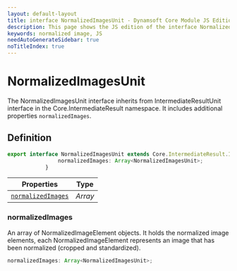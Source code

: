 ```yaml
---
layout: default-layout
title: interface NormalizedImagesUnit - Dynamsoft Core Module JS Edition API Reference
description: This page shows the JS edition of the interface NormalizedImagesUnit in Dynamsoft Core Module.
keywords: normalized image, JS
needAutoGenerateSidebar: true
noTitleIndex: true
---
```


# NormalizedImagesUnit

The NormalizedImagesUnit interface inherits from IntermediateResultUnit interface in the Core.IntermediateResult namespace. It includes additional properties `normalizedImages`.

## Definition

```ts
export interface NormalizedImagesUnit extends Core.IntermediateResult.IntermediateResultUnit {
                normalizedImages: Array<NormalizedImagesUnit>;
            }
```

| Properties               | Type |
|----------------------|-------------|
| [`normalizedImages`](#normalizedimages) | *Array<NormalizedImagesUnit>* |

### normalizedImages

An array of NormalizedImageElement objects. It holds the normalized image elements, each NormalizedImageElement represents an image that has been normalized (cropped and standardized).

```ts
normalizedImages: Array<NormalizedImagesUnit>;
```
